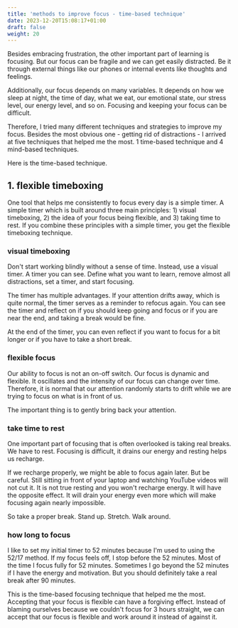 ```yaml
---
title: 'methods to improve focus - time-based technique'
date: 2023-12-20T15:08:17+01:00
draft: false
weight: 20
---
```


Besides embracing frustration, the other important part of learning is
focusing. But our focus can be fragile and we can get easily distracted. Be it
through external things like our phones or internal events like thoughts and
feelings.

Additionally, our focus depends on many variables. It depends on how we sleep
at night, the time of day, what we eat, our emotional state, our stress level,
our energy level, and so on. Focusing and keeping your focus can be difficult.

Therefore, I tried many different techniques and strategies to improve my
focus. Besides the most obvious one - getting rid of distractions - I arrived
at five techniques that helped me the most. 1 time-based technique and 4
mind-based techniques.

Here is the time-based technique.

## 1. flexible timeboxing

One tool that helps me consistently to focus every day is a simple timer. A
simple timer which is built around three main principles: 1) visual
timeboxing, 2) the idea of your focus being flexible, and 3) taking time to
rest. If you combine these principles with a simple timer, you get the flexible
timeboxing technique.

### visual timeboxing

Don't start working blindly without a sense of time. Instead, use a visual
timer. A timer you can see. Define what you want to learn, remove almost all
distractions, set a timer, and start focusing.

The timer has multiple advantages. If your attention drifts away, which is
quite normal, the timer serves as a reminder to refocus again. You can see the
timer and reflect on if you should keep going and focus or if you are near the
end, and taking a break would be fine.

At the end of the timer, you can even reflect if you want to focus for a bit
longer or if you have to take a short break.

### flexible focus

Our ability to focus is not an on-off switch. Our focus is dynamic and
flexible. It oscillates and the intensity of our focus can change over time.
Therefore, it is normal that our attention randomly starts to drift while we
are trying to focus on what is in front of us.

The important thing is to gently bring back your attention.

### take time to rest

One important part of focusing that is often overlooked is taking real breaks.
We have to rest. Focusing is difficult, it drains our energy and resting helps
us recharge.

If we recharge properly, we might be able to focus again later. But be careful.
Still sitting in front of your laptop and watching YouTube videos will not cut
it. It is not true resting and you won't recharge energy. It will have the
opposite effect. It will drain your energy even more which will make focusing
again nearly impossible.

So take a proper break. Stand up. Stretch. Walk around.

### how long to focus

I like to set my initial timer to 52 minutes because I'm used to using the
52/17 method. If my focus feels off, I stop before the 52 minutes. Most of the
time I focus fully for 52 minutes. Sometimes I go beyond the 52 minutes if I
have the energy and motivation. But you should definitely take a real break
after 90 minutes.

This is the time-based focusing technique that helped me the most. Accepting
that your focus is flexible can have a forgiving effect. Instead of blaming
ourselves because we couldn't focus for 3 hours straight, we can accept that
our focus is flexible and work around it instead of against it.
